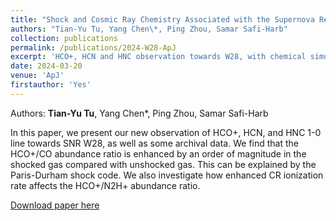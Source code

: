 ```yaml
---
title: "Shock and Cosmic Ray Chemistry Associated with the Supernova Remnant W28"
authors: "Tian-Yu Tu, Yang Chen\*, Ping Zhou, Samar Safi-Harb"
collection: publications
permalink: /publications/2024-W28-ApJ
excerpt: 'HCO+, HCN and HNC observation towards W28, with chemical simulations. Enhanced HCO+/CO abundance ratio in shocked gas.'
date: 2024-03-20
venue: 'ApJ'
firstauthor: 'Yes'
---
```

Authors: **Tian-Yu Tu**, Yang Chen\*, Ping Zhou, Samar Safi-Harb 

In this paper, we present our new observation of HCO+, HCN, and HNC 1-0 line towards SNR W28, as well as some archival data. We find that the HCO+/CO abundance ratio is enhanced by an order of magnitude in the shocked gas compared with unshocked gas. This can be explained by the Paris-Durham shock code. We also investigate how enhanced CR ionization rate affects the HCO+/N2H+ abundance ratio. 

[Download paper here](http://academicpages.github.io/files/publications/2024_W28_ApJ.pdf)
